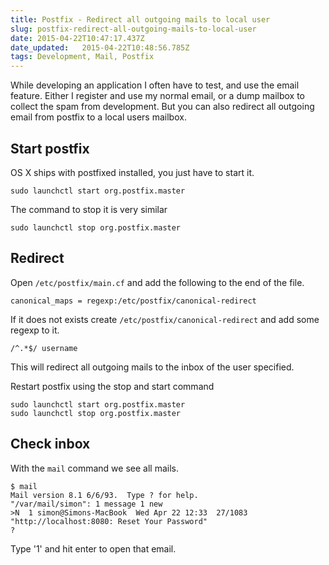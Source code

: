 ```yaml
---
title: Postfix - Redirect all outgoing mails to local user
slug: postfix-redirect-all-outgoing-mails-to-local-user
date: 2015-04-22T10:47:17.437Z
date_updated:   2015-04-22T10:48:56.785Z
tags: Development, Mail, Postfix
---
```


While developing an application I often have to test, and use the email feature. Either I register and use my normal email, or a dump mailbox to collect the spam from development. But you can also redirect all outgoing email from postfix to a local users mailbox.

## Start postfix
OS X ships with postfixed installed, you just have to start it.

```
sudo launchctl start org.postfix.master 
```

The command to stop it is very similar
```
sudo launchctl stop org.postfix.master 
```

## Redirect
Open `/etc/postfix/main.cf` and add the following to the end of the file.
```
canonical_maps = regexp:/etc/postfix/canonical-redirect
```

If it does not exists create `/etc/postfix/canonical-redirect` and add some regexp to it.
```
/^.*$/ username
```

This will redirect all outgoing mails to the inbox of the user specified.

Restart postfix using the stop and start command
```
sudo launchctl start org.postfix.master 
sudo launchctl stop org.postfix.master 
```

## Check inbox
With the `mail` command we see all mails.
```
$ mail
Mail version 8.1 6/6/93.  Type ? for help.
"/var/mail/simon": 1 message 1 new
>N  1 simon@Simons-MacBook  Wed Apr 22 12:33  27/1083  "http://localhost:8080: Reset Your Password"
?
```

Type '1' and hit enter to open that email.

